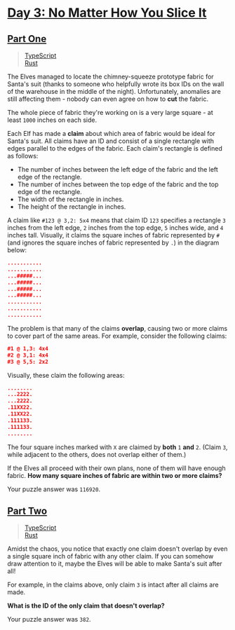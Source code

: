 # [Day 3: No Matter How You Slice It](https://adventofcode.com/2018/day/3)

## [Part One](https://adventofcode.com/2018/day/3#part1)

> [TypeScript](/solutions/typescript/2018/03/part_one.ts)\
> [Rust](/solutions/rust/2018/03/src/lib.rs)

The Elves managed to locate the chimney-squeeze prototype fabric for Santa's
suit (thanks to someone who helpfully wrote its box IDs on the wall of the
warehouse in the middle of the night). Unfortunately, anomalies are still
affecting them - nobody can even agree on how to **cut** the fabric.

The whole piece of fabric they're working on is a very large square - at
least `1000` inches on each side.

Each Elf has made a **claim** about which area of fabric would be ideal for
Santa's suit. All claims have an ID and consist of a single rectangle with
edges parallel to the edges of the fabric. Each claim's rectangle is defined
as follows:

- The number of inches between the left edge of the fabric and the left edge of
  the rectangle.
- The number of inches between the top edge of the fabric and the top edge of
  the rectangle.
- The width of the rectangle in inches.
- The height of the rectangle in inches.

A claim like `#123 @ 3,2: 5x4` means that claim ID `123` specifies a rectangle
`3` inches from the left edge, `2` inches from the top edge, `5` inches wide,
and `4` inches tall. Visually, it claims the square inches of fabric
represented by `#` (and ignores the square inches of fabric represented by
`.`) in the diagram below:

```json
...........
...........
...#####...
...#####...
...#####...
...#####...
...........
...........
...........
```

The problem is that many of the claims **overlap**, causing two or more claims
to cover part of the same areas. For example, consider the following claims:

```json
#1 @ 1,3: 4x4
#2 @ 3,1: 4x4
#3 @ 5,5: 2x2
```

Visually, these claim the following areas:

```json
........
...2222.
...2222.
.11XX22.
.11XX22.
.111133.
.111133.
........
```

The four square inches marked with `X` are claimed by **both** `1` **and**
`2`. (Claim `3`, while adjacent to the others, does not overlap either of
them.)

If the Elves all proceed with their own plans, none of them will have enough
fabric. **How many square inches of fabric are within two or more claims?**

Your puzzle answer was `116920`.

## [Part Two](https://adventofcode.com/2018/day/3#part2)

> [TypeScript](/solutions/typescript/2018/03/part_two.ts)\
> [Rust](/solutions/rust/2018/03/src/lib.rs)

Amidst the chaos, you notice that exactly one claim doesn't overlap by even a
single square inch of fabric with any other claim. If you can somehow draw
attention to it, maybe the Elves will be able to make Santa's suit after all!

For example, in the claims above, only claim `3` is intact after all claims
are made.

**What is the ID of the only claim that doesn't overlap?**

Your puzzle answer was `382`.
